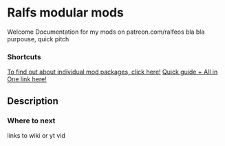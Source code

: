 # Ralfs modular mods
Welcome 
Documentation for my mods on patreon.com/ralfeos
bla bla purpouse, quick pitch

### Shortcuts
[To find out about individual mod packages, click here!]()
[Quick guide + All in One link here!]()

## Description



### Where to next
links to wiki or yt vid
